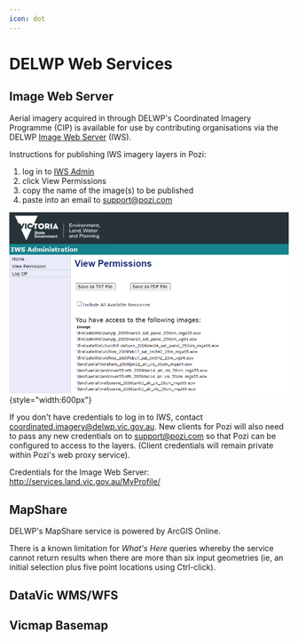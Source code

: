 ```yaml
---
icon: dot
---
```


# DELWP Web Services

## Image Web Server

Aerial imagery acquired in through DELWP's Coordinated Imagery Programme (CIP) is available for use by contributing organisations via the DELWP [Image Web Server](https://www.land.vic.gov.au/maps-and-spatial/imagery/about-image-web-server) (IWS).

Instructions for publishing IWS imagery layers in Pozi:

1. log in to [IWS Admin](http://images.land.vic.gov.au/iwsadmin/)
2. click View Permissions
3. copy the name of the image(s) to be published
4. paste into an email to support@pozi.com

![](./img/delwp-iws-admin-permissions.png){style="width:600px"}

If you don't have credentials to log in to IWS, contact coordinated.imagery@delwp.vic.gov.au. New clients for Pozi will also need to pass any new credentials on to support@pozi.com so that Pozi can be configured to access to the layers. (Client credentials will remain private within Pozi's web proxy service).

Credentials for the Image Web Server: http://services.land.vic.gov.au/MyProfile/

## MapShare

DELWP's MapShare service is powered by ArcGIS Online.

There is a known limitation for *What's Here* queries whereby the service cannot return results when there are more than six input geometries (ie, an initial selection plus five point locations using Ctrl-click).

## DataVic WMS/WFS

## Vicmap Basemap

